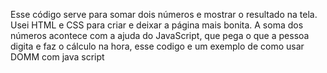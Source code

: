 Esse código serve para somar dois números e mostrar o resultado na tela. Usei HTML e CSS para criar e deixar a página mais bonita. A soma dos números acontece com a ajuda do JavaScript, que pega o que a pessoa digita e faz o cálculo na hora, esse codigo e um exemplo de como usar DOMM com java script
